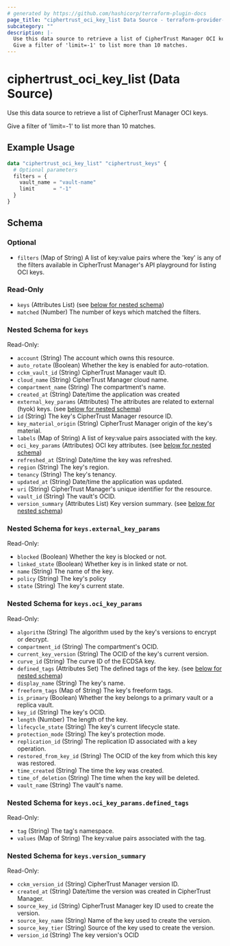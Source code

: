 ```yaml
---
# generated by https://github.com/hashicorp/terraform-plugin-docs
page_title: "ciphertrust_oci_key_list Data Source - terraform-provider-ciphertrust"
subcategory: ""
description: |-
  Use this data source to retrieve a list of CipherTrust Manager OCI keys.
  Give a filter of 'limit=-1' to list more than 10 matches.
---
```


# ciphertrust_oci_key_list (Data Source)

Use this data source to retrieve a list of CipherTrust Manager OCI keys.

Give a filter of 'limit=-1' to list more than 10 matches.

## Example Usage

```terraform
data "ciphertrust_oci_key_list" "ciphertrust_keys" {
  # Optional parameters
  filters = {
    vault_name = "vault-name"
    limit      = "-1"
  }
}
```

<!-- schema generated by tfplugindocs -->
## Schema

### Optional

- `filters` (Map of String) A list of key:value pairs where the 'key' is any of the filters available in CipherTrust Manager's API playground for listing OCI keys.

### Read-Only

- `keys` (Attributes List) (see [below for nested schema](#nestedatt--keys))
- `matched` (Number) The number of keys which matched the filters.

<a id="nestedatt--keys"></a>
### Nested Schema for `keys`

Read-Only:

- `account` (String) The account which owns this resource.
- `auto_rotate` (Boolean) Whether the key is enabled for auto-rotation.
- `cckm_vault_id` (String) CipherTrust Manager vault ID.
- `cloud_name` (String) CipherTrust Manager cloud name.
- `compartment_name` (String) The compartment's name.
- `created_at` (String) Date/time the application was created
- `external_key_params` (Attributes) The attributes are related to external (hyok) keys. (see [below for nested schema](#nestedatt--keys--external_key_params))
- `id` (String) The key's CipherTrust Manager resource ID.
- `key_material_origin` (String) CipherTrust Manager origin of the key's material.
- `labels` (Map of String) A list of key:value pairs associated with the key.
- `oci_key_params` (Attributes) OCI key attributes. (see [below for nested schema](#nestedatt--keys--oci_key_params))
- `refreshed_at` (String) Date/time the key was refreshed.
- `region` (String) The key's region.
- `tenancy` (String) The key's tenancy.
- `updated_at` (String) Date/time the application was updated.
- `uri` (String) CipherTrust Manager's unique identifier for the resource.
- `vault_id` (String) The vault's OCID.
- `version_summary` (Attributes List) Key version summary. (see [below for nested schema](#nestedatt--keys--version_summary))

<a id="nestedatt--keys--external_key_params"></a>
### Nested Schema for `keys.external_key_params`

Read-Only:

- `blocked` (Boolean) Whether the key is blocked or not.
- `linked_state` (Boolean) Whether key is in linked state or not.
- `name` (String) The name of the key.
- `policy` (String) The key's policy
- `state` (String) The key's current state.


<a id="nestedatt--keys--oci_key_params"></a>
### Nested Schema for `keys.oci_key_params`

Read-Only:

- `algorithm` (String) The algorithm used by the key's versions to encrypt or decrypt.
- `compartment_id` (String) The compartment's OCID.
- `current_key_version` (String) The OCID of the key's current version.
- `curve_id` (String) The curve ID of the ECDSA key.
- `defined_tags` (Attributes Set) The defined tags of the key. (see [below for nested schema](#nestedatt--keys--oci_key_params--defined_tags))
- `display_name` (String) The key's name.
- `freeform_tags` (Map of String) The key's freeform tags.
- `is_primary` (Boolean) Whether the key belongs to a primary vault or a replica vault.
- `key_id` (String) The key's OCID.
- `length` (Number) The length of the key.
- `lifecycle_state` (String) The key's current lifecycle state.
- `protection_mode` (String) The key's protection mode.
- `replication_id` (String) The replication ID associated with a key operation.
- `restored_from_key_id` (String) The OCID of the key from which this key was restored.
- `time_created` (String) The time the key was created.
- `time_of_deletion` (String) The time when the key will be deleted.
- `vault_name` (String) The vault's name.

<a id="nestedatt--keys--oci_key_params--defined_tags"></a>
### Nested Schema for `keys.oci_key_params.defined_tags`

Read-Only:

- `tag` (String) The tag's namespace.
- `values` (Map of String) The key:value pairs associated with the tag.



<a id="nestedatt--keys--version_summary"></a>
### Nested Schema for `keys.version_summary`

Read-Only:

- `cckm_version_id` (String) CipherTrust Manager version ID.
- `created_at` (String) Date/time the version was created in CipherTrust Manager.
- `source_key_id` (String) CipherTrust Manager key ID used to create the version.
- `source_key_name` (String) Name of the key used to create the version.
- `source_key_tier` (String) Source of the key used to create the version.
- `version_id` (String) The key version's OCID
